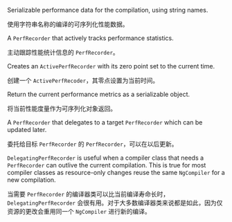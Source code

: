 Serializable performance data for the compilation, using string names.

使用字符串名称的编译的可序列化性能数据。

A `PerfRecorder` that actively tracks performance statistics.

主动跟踪性能统计信息的 `PerfRecorder`。

Creates an `ActivePerfRecorder` with its zero point set to the current time.

创建一个 `ActivePerfRecoder`，其零点设置为当前时间。

Return the current performance metrics as a serializable object.

将当前性能度量作为可序列化对象返回。

A `PerfRecorder` that delegates to a target `PerfRecorder` which can be updated later.

委托给目标 `PerfRecorder` 的 `PerfRecorder`，可以在以后更新。

`DelegatingPerfRecorder` is useful when a compiler class that needs a `PerfRecorder` can outlive
the current compilation. This is true for most compiler classes as resource-only changes reuse
the same `NgCompiler` for a new compilation.

当需要 `PerfRecorder` 的编译器类可以比当前编译寿命长时，`DelegatingPerfRecorder`
会很有用。对于大多数编译器类来说都是如此，因为仅资源的更改会重用同一个 `NgCompiler`
进行新的编译。